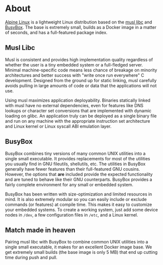 # About

[Alpine Linux](https://alpinelinux.org) is a lightweight Linux distribution based on the [musl libc](https://www.musl-libc.org) and [BusyBox](https://busybox.net/).
The base is extremely small, builds as a Docker image in a matter of seconds, and has a full-featured package index.

## Musl Libc

Musl is consistent and provides high implementation quality regardless of whether the user is a tiny embedded system or a full-fledged server.
Minimal machine-specific code means less chance of breakage on minority architectures and better success with "write once run everywhere" C development.
Designed from the ground up for static linking, musl carefully avoids pulling in large amounts of code or data that the applications will not use.

Using musl maximizes application deployability.
Binaries statically linked with musl have no external dependencies, even for features like DNS lookups or character set conversions that are implemented with dynamic loading on glibc.
An application truly can be deployed as a single binary file and run on any machine with the appropriate instruction set architecture and Linux kernel or Linux syscall ABI emulation layer.

## BusyBox

BusyBox combines tiny versions of many common UNIX utilities into a single small executable.
It provides replacements for most of the utilities you usually find in GNU fileutils, shellutils, etc.
The utilities in BusyBox generally have fewer features than their full-featured GNU cousins.
However, the options that **are** included provide the expected functionality and are tuned to behave like their GNU counterparts.
BusyBox provides a fairly complete environment for any small or embedded system.

BusyBox has been written with size-optimization and limited resources in mind.
It is also extremely modular so you can easily include or exclude commands (or features) at compile time.
This makes it easy to customize your embedded systems.
To create a working system, just add some device nodes in `/dev`, a few configuration files in `/etc`, and a Linux kernel.

## Match made in heaven

Pairing musl libc with BusyBox to combine common UNIX utilities into a single small executable, it makes for an excellent Docker image base.
We get extremely small builds (the base image is only 5 MB) that end up cutting time during push and pull.

